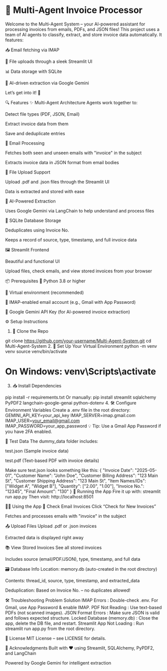 # 🧠 Multi-Agent Invoice Processor

Welcome to the Multi-Agent System – your AI-powered assistant for processing invoices from emails, PDFs, and JSON files! This project uses a team of AI agents to classify, extract, and store invoice data automatically. It features:

📥 Email fetching via IMAP

📂 File uploads through a sleek Streamlit UI

📊 Data storage with SQLite

🤖 AI-driven extraction via Google Gemini

Let’s get into it! 🚀

🔍 Features
✨ Multi-Agent Architecture
Agents work together to:

Detect file types (PDF, JSON, Email)

Extract invoice data from them

Save and deduplicate entries

📧 Email Processing

Fetches both seen and unseen emails with "invoice" in the subject

Extracts invoice data in JSON format from email bodies

📂 File Upload Support

Upload .pdf and .json files through the Streamlit UI

Data is extracted and stored with ease

🧠 AI-Powered Extraction

Uses Google Gemini via LangChain to help understand and process files

💾 SQLite Database Storage

Deduplicates using Invoice No.

Keeps a record of source, type, timestamp, and full invoice data

🖼️ Streamlit Frontend

Beautiful and functional UI

Upload files, check emails, and view stored invoices from your browser

📦 Prerequisites
🐍 Python 3.8 or higher

🌱 Virtual environment (recommended)

📧 IMAP-enabled email account (e.g., Gmail with App Password)

🔑 Google Gemini API Key (for AI-powered invoice extraction)

⚙️ Setup Instructions
1. 🧬 Clone the Repo

git clone https://github.com/your-username/Multi-Agent-System.git
cd Multi-Agent-System
2. 🐍 Set Up Your Virtual Environment
python -m venv venv
source venv/bin/activate  
# On Windows: venv\Scripts\activate
3. 📥 Install Dependencies

pip install -r requirements.txt
Or manually:
pip install streamlit sqlalchemy PyPDF2 langchain-google-genai python-dotenv
4. 🛠️ Configure Environment Variables
Create a .env file in the root directory:
GEMINI_API_KEY=your_api_key
IMAP_SERVER=imap.gmail.com
IMAP_USER=your_email@gmail.com
IMAP_PASSWORD=your_app_password
💡 Tip: Use a Gmail App Password if you have 2FA enabled.

🧪 Test Data
The dummy_data folder includes:

test.json (Sample invoice data)

test.pdf (Text-based PDF with invoice details)

Make sure test.json looks something like this:
{
  "Invoice Date": "2025-05-01",
  "Customer Name": "John Doe",
  "Customer Billing Address": "123 Main St",
  "Customer Shipping Address": "123 Main St",
  "Item Names/IDs": ["Widget A", "Widget B"],
  "Quantity": ["2.00", "1.00"],
  "Invoice No.": "12345",
  "Final Amount": "130"
}
🚀 Running the App
Fire it up with:
streamlit run app.py
Then visit: http://localhost:8501

🧑‍💻 Using the App
📧 Check Email Invoices
Click “Check for New Invoices”

Fetches and processes emails with "invoice" in the subject

📤 Upload Files
Upload .pdf or .json invoices

Extracted data is displayed right away

📚 View Stored Invoices
See all stored invoices

Includes source (email/PDF/JSON), type, timestamp, and full data

🗃️ Database Info
Location: memory.db (auto-created in the root directory)

Contents: thread_id, source, type, timestamp, and extracted_data

Deduplication: Based on Invoice No. – no duplicates allowed!

🛠️ Troubleshooting
Problem	Solution
IMAP Errors	: Double-check .env. For Gmail, use App Password & enable IMAP.
PDF Not Reading	: Use text-based PDFs (not scanned images).
JSON Format Errors :	Make sure JSON is valid and follows expected structure.
Locked Database (memory.db) :	Close the app, delete the DB file, and restart.
Streamlit App Not Loading	: Run streamlit run app.py from the root directory.

📄 License
MIT License – see LICENSE for details.

🙌 Acknowledgments
Built with ❤️ using Streamlit, SQLAlchemy, PyPDF2, and LangChain

Powered by Google Gemini for intelligent extraction
